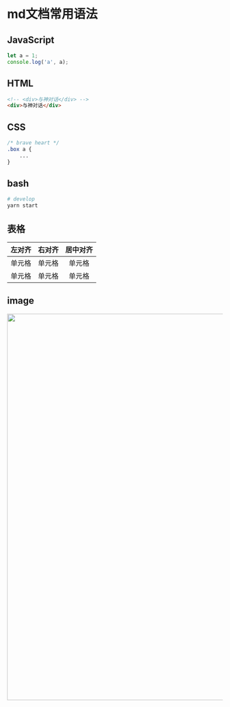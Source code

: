 # md文档常用语法

## JavaScript
```js
let a = 1;
console.log('a', a);
```

## HTML
```html
<!-- <div>与神对话</div> -->
<div>与神对话</div>
```

## CSS
```css
/* brave heart */
.box a {
    ...
}
```

## bash
```bash
# develop
yarn start
```

## 表格
| 左对齐 | 右对齐 | 居中对齐 |
| :-----| ----: | :----: |
| 单元格 | 单元格 | 单元格 |
| 单元格 | 单元格 | 单元格 |

## image
<p align="center">
  <img width="900" src="https://timgsa.baidu.com/timg?image&quality=80&size=b9999_10000&sec=1593767765596&di=61b5705721b49f9059e146609c62f3e3&imgtype=0&src=http%3A%2F%2Fimg3.imgtn.bdimg.com%2Fit%2Fu%3D2564961638%2C1574001797%26fm%3D214%26gp%3D0.jpg">
</p>


